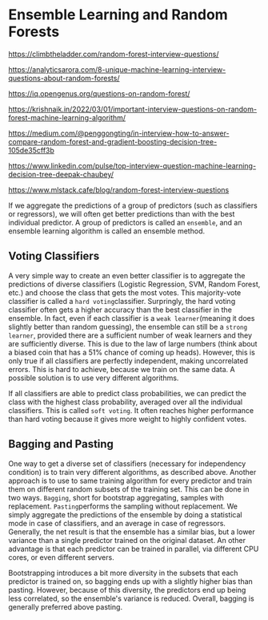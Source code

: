 # Ensemble Learning and Random Forests

https://climbtheladder.com/random-forest-interview-questions/

https://analyticsarora.com/8-unique-machine-learning-interview-questions-about-random-forests/

https://iq.opengenus.org/questions-on-random-forest/

https://krishnaik.in/2022/03/01/important-interview-questions-on-random-forest-machine-learning-algorithm/

https://medium.com/@penggongting/in-interview-how-to-answer-compare-random-forest-and-gradient-boosting-decision-tree-105de35cff3b

https://www.linkedin.com/pulse/top-interview-question-machine-learning-decision-tree-deepak-chaubey/

https://www.mlstack.cafe/blog/random-forest-interview-questions

If we aggregate the predictions of a group of predictors (such as classifiers or regressors), we will often get better predictions than with the best individual predictor. A group of predictors is called an `ensemble`, and an ensemble learning algorithm is called an ensemble method.

## Voting Classifiers

A very simple way to create an even better classifier is to aggregate the predictions of diverse classifiers (Logistic Regression, SVM, Random Forest, etc.) and choose the class that gets the most votes. This majority-vote classifier is called a `hard voting`classifier. Surpringly, the hard voting classifier often gets a higher accuracy than the best classifier in the ensemble. In fact, even if each classifier is a `weak learner`(meaning it does slightly better than random guessing), the ensemble can still be a `strong learner`, provided there are a sufficient number of weak learners and they are sufficiently diverse. This is due to the law of large numbers (think about a biased coin that has a 51% chance of coming up heads). However, this is only true if all classifiers are perfectly independent, making uncorrelated errors. This is hard to achieve, because we train on the same data. A possible solution is to use very different algorithms.

If all classifiers are able to predict class probabilities, we can predict the class with the highest class probability, averaged over all the individual classifiers. This is called `soft voting`. It often reaches higher performance than hard voting because it gives more weight to highly confident votes. 

## Bagging and Pasting

One way to get a diverse set of classifiers (necessary for independency condition) is to train very different algorithms, as described above. Another approach is to use to same training algorithm for every predictor and train them on different random subsets of the training set. This can be done in two ways. `Bagging`, short for bootstrap aggregating, samples with replacement. `Pasting`performs the sampling without replacement. We simply aggregate the predictions of the ensemble by doing a statistical mode in case of classifiers, and an average in case of regressors. Generally, the net result is that the ensemble has a similar bias, but a lower variance than a single predictor trained on the original dataset. An other advantage is that each predictor can be trained in parallel, via different CPU cores, or even different servers. 

Bootstrapping introduces a bit more diversity in the subsets that each predictor is trained on, so bagging ends up with a slightly higher bias than pasting. However, because of this diversity, the predictors end up being less correlated, so the ensemble's variance is reduced. Overall, bagging is generally preferred above pasting. 

